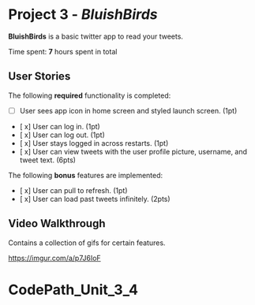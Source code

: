 # Project 3 - *BluishBirds*

**BluishBirds** is a basic twitter app to read your tweets.

Time spent: **7** hours spent in total

## User Stories

The following **required** functionality is completed:

- [ ] User sees app icon in home screen and styled launch screen. (1pt)
- [ x] User can log in. (1pt)
- [ x] User can log out. (1pt)
- [ x] User stays logged in across restarts. (1pt)
- [ x] User can view tweets with the user profile picture, username, and tweet text. (6pts)

The following **bonus** features are implemented:

- [ x] User can pull to refresh. (1pt)
- [ x] User can load past tweets infinitely. (2pts)

## Video Walkthrough
Contains a collection of gifs for certain features.

https://imgur.com/a/p7J6IoF



# CodePath_Unit_3_4
